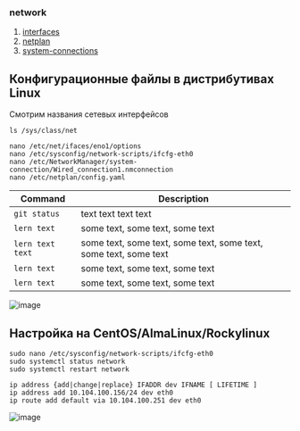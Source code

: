 ### network
1. [interfaces](interfaces)
2. [netplan](netplan)
3. [system-connections](system-connections)

## Конфигурационные файлы в дистрибутивах Linux

Смотрим названия сетевых интерфейсов
```
ls /sys/class/net
```

```
nano /etc/net/ifaces/eno1/options
nano /etc/sysconfig/network-scripts/ifcfg-eth0
nano /etc/NetworkManager/system-connection/Wired_connection1.nmconnection
nano /etc/netplan/config.yaml
```


| Command | Description |
| ------- | ----------- |
| `git status` | text text text text |
| `lern text` | some text, some text, some text |
| `lern text text` | some text, some text, some text, some text, some text, some text |
| `lern text` | some text, some text, some text |
| `lern text` | some text, some text, some text |

![image](https://github.com/user-attachments/assets/d85aae53-7928-4cc3-87aa-d9fe85e6f417)


## Настройка на CentOS/AlmaLinux/Rockylinux

```
sudo nano /etc/sysconfig/network-scripts/ifcfg-eth0
sudo systemctl status network
sudo systemctl restart network
```

```
ip address {add|change|replace} IFADDR dev IFNAME [ LIFETIME ]
ip address add 10.104.100.156/24 dev eth0
ip route add default via 10.104.100.251 dev eth0
```

![image](https://github.com/user-attachments/assets/331d1133-498e-4044-b302-014d8008b9fa)




